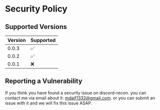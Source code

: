 # Security Policy

## Supported Versions

| Version | Supported          |
| ------- | ------------------ |
| 0.0.3   | :white_check_mark: |
| 0.0.2   | :white_check_mark: |
| 0.0.1   | :x:                |

## Reporting a Vulnerability

If you think you have found a security issue on discord-recon. you can contact me via email about it: mdaif1332@gmail.com. or you can submit an issue with it and we will fix this issue ASAP.
